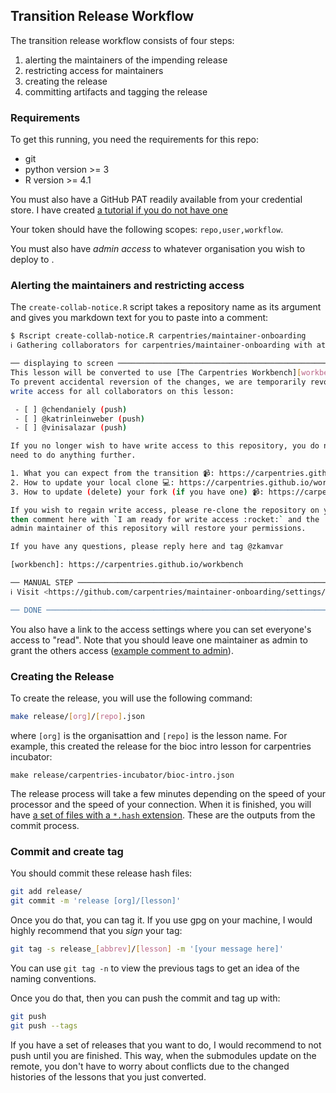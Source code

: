 ## Transition Release Workflow

The transition release workflow consists of four steps:

1. alerting the maintainers of the impending release
2. restricting access for maintainers
3. creating the release
4. committing artifacts and tagging the release

### Requirements

To get this running, you need the requirements for this repo:

 - git
 - python version >= 3
 - R version >= 4.1

You must also have a GitHub PAT readily available from your credential store. 
I have created [a tutorial if you do not have one](https://carpentries.github.io/sandpaper-docs/github-pat.html#creating-a-new-github-personal-access-token)

Your token should have the following scopes: `repo,user,workflow`.

You must also have _admin access_ to whatever organisation you wish to deploy to
.

### Alerting the maintainers and restricting access

The `create-collab-notice.R` script takes a repository name as its argument and
gives you markdown text for you to paste into a comment: 

```bash
$ Rscript create-collab-notice.R carpentries/maintainer-onboarding
ℹ Gathering collaborators for carpentries/maintainer-onboarding with at least push access

── displaying to screen ───────────────────────────────────────────────────────────────
This lesson will be converted to use [The Carpentries Workbench][workbench]
To prevent accidental reversion of the changes, we are temporarily revoking
write access for all collaborators on this lesson:

 - [ ] @chendaniely (push)
 - [ ] @katrinleinweber (push)
 - [ ] @vinisalazar (push)

If you no longer wish to have write access to this repository, you do not
need to do anything further.

1. What you can expect from the transition 📹: https://carpentries.github.io/workbench/beta-phase.html#beta
2. How to update your local clone 💻: https://carpentries.github.io/workbench/beta-phase.html#updating-clone
3. How to update (delete) your fork (if you have one) 📹: https://carpentries.github.io/workbench/faq.html#update-fork-from-styles

If you wish to regain write access, please re-clone the repository on your machine and
then comment here with `I am ready for write access :rocket:` and the
admin maintainer of this repository will restore your permissions.

If you have any questions, please reply here and tag @zkamvar

[workbench]: https://carpentries.github.io/workbench

── MANUAL STEP ────────────────────────────────────────────────────────────────────────
ℹ Visit <https://github.com/carpentries/maintainer-onboarding/settings/access> and set everyone's access to `read`

── DONE ───────────────────────────────────────────────────────────────────────────────
```

You also have a link to the access settings where you can set everyone's access
to "read". Note that you should leave one maintainer as admin to grant the others
access ([example comment to admin](https://github.com/carpentries-incubator/bioc-project/issues/48#issuecomment-1435372672)).

### Creating the Release

To create the release, you will use the following command:

```bash
make release/[org]/[repo].json
```

where `[org]` is the organisattion and `[repo]` is the lesson name. For example,
this created the release for the bioc intro lesson for carpentries incubator:

```
make release/carpentries-incubator/bioc-intro.json
```

The release process will take a few minutes depending on the speed of your
processor and the speed of your connection. When it is finished, you will have
[a set of files with a `*.hash`
extension](https://github.com/carpentries/lesson-transition/commit/747030b61359a61bd01e299ab2d7ff5714af69d9).
These are the outputs from the commit process.

### Commit and create tag

You should commit these release hash files:

```sh
git add release/
git commit -m 'release [org]/[lesson]'
```

Once you do that, you can tag it. If you use gpg on your machine, I would highly
recommend that you _sign_ your tag:

```sh
git tag -s release_[abbrev]/[lesson] -m '[your message here]'
```

You can use `git tag -n` to view the previous tags to get an idea of the naming
conventions.


Once you do that, then you can push the commit and tag up with:

```sh
git push
git push --tags
```

If you have a set of releases that you want to do, I would recommend to not push
until you are finished. This way, when the submodules update on the remote, you 
don't have to worry about conflicts due to the changed histories of the lessons
that you just converted.

